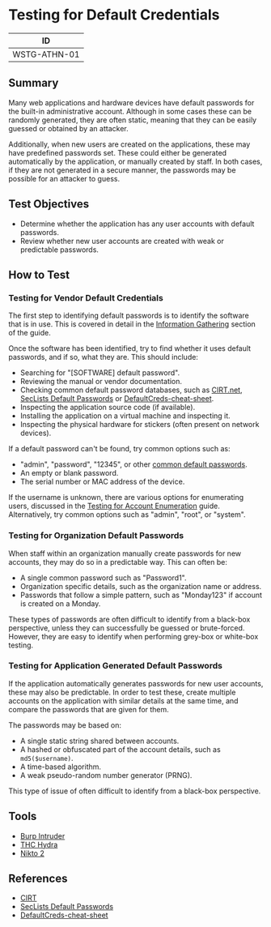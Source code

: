 # Testing for Default Credentials

|ID          |
|------------|
|WSTG-ATHN-01|

## Summary

Many web applications and hardware devices have default passwords for the built-in administrative account. Although in some cases these can be randomly generated, they are often static, meaning that they can be easily guessed or obtained by an attacker.

Additionally, when new users are created on the applications, these may have predefined passwords set. These could either be generated automatically by the application, or manually created by staff. In both cases, if they are not generated in a secure manner, the passwords may be possible for an attacker to guess.

## Test Objectives

- Determine whether the application has any user accounts with default passwords.
- Review whether new user accounts are created with weak or predictable passwords.

## How to Test

### Testing for Vendor Default Credentials

The first step to identifying default passwords is to identify the software that is in use. This is covered in detail in the [Information Gathering](../01-Information_Gathering/README.md) section of the guide.

Once the software has been identified, try to find whether it uses default passwords, and if so, what they are. This should include:

- Searching for "[SOFTWARE] default password".
- Reviewing the manual or vendor documentation.
- Checking common default password databases, such as [CIRT.net](https://cirt.net/passwords), [SecLists Default Passwords](https://github.com/danielmiessler/SecLists/tree/master/Passwords/Default-Credentials) or [DefaultCreds-cheat-sheet](https://github.com/ihebski/DefaultCreds-cheat-sheet/blob/main/DefaultCreds-Cheat-Sheet.csv).
- Inspecting the application source code (if available).
- Installing the application on a virtual machine and inspecting it.
- Inspecting the physical hardware for stickers (often present on network devices).

If a default password can't be found, try common options such as:

- "admin", "password", "12345", or other [common default passwords](https://github.com/nixawk/fuzzdb/blob/master/bruteforce/passwds/default_devices_users%2Bpasswords.txt).
- An empty or blank password.
- The serial number or MAC address of the device.

If the username is unknown, there are various options for enumerating users, discussed in the [Testing for Account Enumeration](../03-Identity_Management_Testing/04-Testing_for_Account_Enumeration_and_Guessable_User_Account.md) guide. Alternatively, try common options such as "admin", "root", or "system".

### Testing for Organization Default Passwords

When staff within an organization manually create passwords for new accounts, they may do so in a predictable way. This can often be:

- A single common password such as "Password1".
- Organization specific details, such as the organization name or address.
- Passwords that follow a simple pattern, such as "Monday123" if account is created on a Monday.

These types of passwords are often difficult to identify from a black-box perspective, unless they can successfully be guessed or brute-forced. However, they are easy to identify when performing grey-box or white-box testing.

### Testing for Application Generated Default Passwords

If the application automatically generates passwords for new user accounts, these may also be predictable. In order to test these, create multiple accounts on the application with similar details at the same time, and compare the passwords that are given for them.

The passwords may be based on:

- A single static string shared between accounts.
- A hashed or obfuscated part of the account details, such as `md5($username)`.
- A time-based algorithm.
- A weak pseudo-random number generator (PRNG).

This type of issue of often difficult to identify from a black-box perspective.

## Tools

- [Burp Intruder](https://portswigger.net/burp/documentation/desktop/tools/intruder)
- [THC Hydra](https://github.com/vanhauser-thc/thc-hydra)
- [Nikto 2](https://www.cirt.net/nikto2)

## References

- [CIRT](https://cirt.net/passwords)
- [SecLists Default Passwords](https://github.com/danielmiessler/SecLists/tree/master/Passwords/Default-Credentials)
- [DefaultCreds-cheat-sheet](https://github.com/ihebski/DefaultCreds-cheat-sheet/blob/main/DefaultCreds-Cheat-Sheet.csv)
